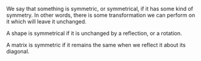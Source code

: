 We say that something is symmetric, or symmetrical, if it has some kind
of symmetry. In other words, there is some transformation we can perform
on it which will leave it unchanged.

A shape is symmetrical if it is unchanged by a reflection, or a
rotation.

A matrix is symmetric if it remains the same when we reflect it about
its diagonal.
